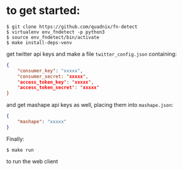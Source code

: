 # to get started:

```
$ git clone https://github.com/quadnix/fn-detect
$ virtualenv env_fndetect -p python3
$ source env_fndetect/bin/activate
$ make install-deps-venv
```

get twitter api keys and make a file `twitter_config.json` containing:

```json
{
	"consumer_key": "xxxxx",
	"consumer_secret: "xxxxx",
	"access_token_key": "xxxxx",
	"access_token_secret": "xxxxx"
}
```

and get mashape api keys as well, placing them into `mashape.json`:

```json
{
	"mashape": "xxxxx"
}
```

Finally:

```
$ make run
```

to run the web client
